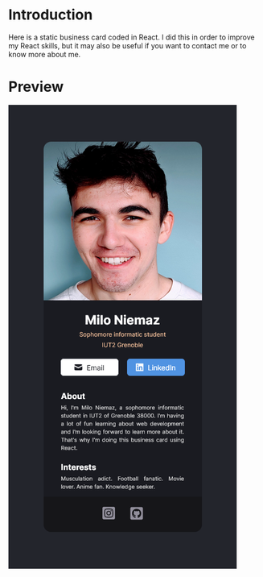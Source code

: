 # Introduction
Here is a static business card coded in React. I did this in order to improve my React skills, but it may also be useful if you want to contact me or to know more about me. 

# Preview
![](./preview.png)
